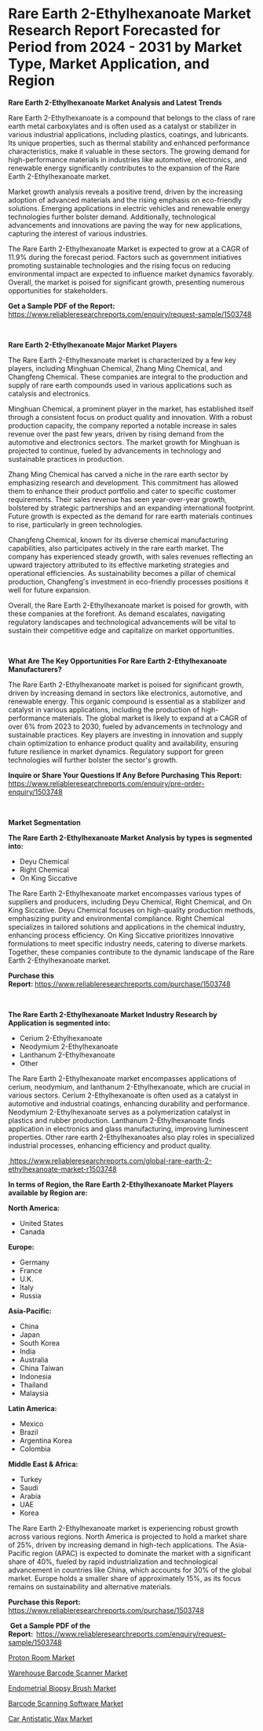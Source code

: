 <p><h1>Rare Earth 2-Ethylhexanoate Market Research Report Forecasted for Period from 2024 -  2031 by Market Type, Market Application, and Region</h1></p><p><strong>Rare Earth 2-Ethylhexanoate Market Analysis and Latest Trends</strong></p>
<p><p>Rare Earth 2-Ethylhexanoate is a compound that belongs to the class of rare earth metal carboxylates and is often used as a catalyst or stabilizer in various industrial applications, including plastics, coatings, and lubricants. Its unique properties, such as thermal stability and enhanced performance characteristics, make it valuable in these sectors. The growing demand for high-performance materials in industries like automotive, electronics, and renewable energy significantly contributes to the expansion of the Rare Earth 2-Ethylhexanoate market.</p><p>Market growth analysis reveals a positive trend, driven by the increasing adoption of advanced materials and the rising emphasis on eco-friendly solutions. Emerging applications in electric vehicles and renewable energy technologies further bolster demand. Additionally, technological advancements and innovations are paving the way for new applications, capturing the interest of various industries.</p><p>The Rare Earth 2-Ethylhexanoate Market is expected to grow at a CAGR of 11.9% during the forecast period. Factors such as government initiatives promoting sustainable technologies and the rising focus on reducing environmental impact are expected to influence market dynamics favorably. Overall, the market is poised for significant growth, presenting numerous opportunities for stakeholders.</p></p>
<p><strong>Get a Sample PDF of the Report:&nbsp;</strong> <a href="https://www.reliableresearchreports.com/enquiry/request-sample/1503748?utm_campaign=8&utm_medium=2&utm_source=Github&utm_content=ia&utm_term=27092024&utm_id=rare-earth-2-ethylhexanoate">https://www.reliableresearchreports.com/enquiry/request-sample/1503748</a></p>
<p>&nbsp;</p>
<p><strong>Rare Earth 2-Ethylhexanoate Major Market Players</strong></p>
<p><p>The Rare Earth 2-Ethylhexanoate market is characterized by a few key players, including Minghuan Chemical, Zhang Ming Chemical, and Changfeng Chemical. These companies are integral to the production and supply of rare earth compounds used in various applications such as catalysis and electronics.</p><p>Minghuan Chemical, a prominent player in the market, has established itself through a consistent focus on product quality and innovation. With a robust production capacity, the company reported a notable increase in sales revenue over the past few years, driven by rising demand from the automotive and electronics sectors. The market growth for Minghuan is projected to continue, fueled by advancements in technology and sustainable practices in production.</p><p>Zhang Ming Chemical has carved a niche in the rare earth sector by emphasizing research and development. This commitment has allowed them to enhance their product portfolio and cater to specific customer requirements. Their sales revenue has seen year-over-year growth, bolstered by strategic partnerships and an expanding international footprint. Future growth is expected as the demand for rare earth materials continues to rise, particularly in green technologies.</p><p>Changfeng Chemical, known for its diverse chemical manufacturing capabilities, also participates actively in the rare earth market. The company has experienced steady growth, with sales revenues reflecting an upward trajectory attributed to its effective marketing strategies and operational efficiencies. As sustainability becomes a pillar of chemical production, Changfeng's investment in eco-friendly processes positions it well for future expansion.</p><p>Overall, the Rare Earth 2-Ethylhexanoate market is poised for growth, with these companies at the forefront. As demand escalates, navigating regulatory landscapes and technological advancements will be vital to sustain their competitive edge and capitalize on market opportunities.</p></p>
<p>&nbsp;</p>
<p><strong>What Are The Key Opportunities For Rare Earth 2-Ethylhexanoate Manufacturers?</strong></p>
<p><p>The Rare Earth 2-Ethylhexanoate market is poised for significant growth, driven by increasing demand in sectors like electronics, automotive, and renewable energy. This organic compound is essential as a stabilizer and catalyst in various applications, including the production of high-performance materials. The global market is likely to expand at a CAGR of over 6% from 2023 to 2030, fueled by advancements in technology and sustainable practices. Key players are investing in innovation and supply chain optimization to enhance product quality and availability, ensuring future resilience in market dynamics. Regulatory support for green technologies will further bolster the sector's growth.</p></p>
<p><strong>Inquire or Share Your Questions If Any Before Purchasing This Report:</strong> <a href="https://www.reliableresearchreports.com/enquiry/pre-order-enquiry/1503748?utm_campaign=8&utm_medium=2&utm_source=Github&utm_content=ia&utm_term=27092024&utm_id=rare-earth-2-ethylhexanoate">https://www.reliableresearchreports.com/enquiry/pre-order-enquiry/1503748</a></p>
<p>&nbsp;</p>
<p><strong>Market Segmentation</strong></p>
<p><strong>The Rare Earth 2-Ethylhexanoate Market Analysis by types is segmented into:</strong></p>
<p><ul><li>Deyu Chemical</li><li>Right Chemical</li><li>On King Siccative</li></ul></p>
<p><p>The Rare Earth 2-Ethylhexanoate market encompasses various types of suppliers and producers, including Deyu Chemical, Right Chemical, and On King Siccative. Deyu Chemical focuses on high-quality production methods, emphasizing purity and environmental compliance. Right Chemical specializes in tailored solutions and applications in the chemical industry, enhancing process efficiency. On King Siccative prioritizes innovative formulations to meet specific industry needs, catering to diverse markets. Together, these companies contribute to the dynamic landscape of the Rare Earth 2-Ethylhexanoate market.</p></p>
<p><strong>Purchase this Report:&nbsp;</strong><a href="https://www.reliableresearchreports.com/purchase/1503748?utm_campaign=8&utm_medium=2&utm_source=Github&utm_content=ia&utm_term=27092024&utm_id=rare-earth-2-ethylhexanoate">https://www.reliableresearchreports.com/purchase/1503748</a></p>
<p>&nbsp;</p>
<p><strong>The Rare Earth 2-Ethylhexanoate Market Industry Research by Application is segmented into:</strong></p>
<p><ul><li>Cerium 2-Ethylhexanoate</li><li>Neodymium 2-Ethylhexanoate</li><li>Lanthanum 2-Ethylhexanoate</li><li>Other</li></ul></p>
<p><p>The Rare Earth 2-Ethylhexanoate market encompasses applications of cerium, neodymium, and lanthanum 2-Ethylhexanoate, which are crucial in various sectors. Cerium 2-Ethylhexanoate is often used as a catalyst in automotive and industrial coatings, enhancing durability and performance. Neodymium 2-Ethylhexanoate serves as a polymerization catalyst in plastics and rubber production. Lanthanum 2-Ethylhexanoate finds application in electronics and glass manufacturing, improving luminescent properties. Other rare earth 2-Ethylhexanoates also play roles in specialized industrial processes, enhancing efficiency and product quality.</p></p>
<p><a href="https://www.reliableresearchreports.com/global-rare-earth-2-ethylhexanoate-market-r1503748?utm_campaign=8&utm_medium=2&utm_source=Github&utm_content=ia&utm_term=27092024&utm_id=rare-earth-2-ethylhexanoate">&nbsp;https://www.reliableresearchreports.com/global-rare-earth-2-ethylhexanoate-market-r1503748</a></p>
<p><strong>In terms of Region, the Rare Earth 2-Ethylhexanoate Market Players available by Region are:</strong></p>
<p>
    <p> <strong> North America: </strong>
        <ul>
            <li>United States</li>
            <li>Canada</li>
        </ul>
        </p> 
    <p> <strong> Europe: </strong>
        <ul>
            <li>Germany</li>
            <li>France</li>
            <li>U.K.</li>
            <li>Italy</li>
            <li>Russia</li>
        </ul>
        </p> 
    <p> <strong> Asia-Pacific: </strong>
        <ul>
            <li>China</li>
            <li>Japan</li>
            <li>South Korea</li>
            <li>India</li>
            <li>Australia</li>
            <li>China Taiwan</li>
            <li>Indonesia</li>
            <li>Thailand</li>
            <li>Malaysia</li>
        </ul>
        </p> 
    <p> <strong> Latin America: </strong>
        <ul>
            <li>Mexico</li>
            <li>Brazil</li>
            <li>Argentina Korea</li>
            <li>Colombia</li>
        </ul>
        </p> 
    <p> <strong> Middle East & Africa: </strong>
        <ul>
            <li>Turkey</li>
            <li>Saudi</li>
            <li>Arabia</li>
            <li>UAE</li>
            <li>Korea</li>
        </ul>
    </p>
    </p>
<p><p>The Rare Earth 2-Ethylhexanoate market is experiencing robust growth across various regions. North America is projected to hold a market share of 25%, driven by increasing demand in high-tech applications. The Asia-Pacific region (APAC) is expected to dominate the market with a significant share of 40%, fueled by rapid industrialization and technological advancement in countries like China, which accounts for 30% of the global market. Europe holds a smaller share of approximately 15%, as its focus remains on sustainability and alternative materials.</p></p>
<p><strong>Purchase this Report: </strong><a href="https://www.reliableresearchreports.com/purchase/1503748?utm_campaign=8&utm_medium=2&utm_source=Github&utm_content=ia&utm_term=27092024&utm_id=rare-earth-2-ethylhexanoate">https://www.reliableresearchreports.com/purchase/1503748</a></p>
<p>&nbsp;<strong>Get a Sample PDF of the Report:&nbsp;&nbsp;</strong><a href="https://www.reliableresearchreports.com/enquiry/request-sample/1503748?utm_campaign=8&utm_medium=2&utm_source=Github&utm_content=ia&utm_term=27092024&utm_id=rare-earth-2-ethylhexanoate">https://www.reliableresearchreports.com/enquiry/request-sample/1503748</a></p>
<p><strong></strong></p>
<p><p><a href="https://github.com/AshikRahman665/Market-Research-Report-List-1/blob/main/proton-room-market.md?utm_campaign=8&utm_medium=2&utm_source=Github&utm_content=ia&utm_term=27092024&utm_id=rare-earth-2-ethylhexanoate">Proton Room Market</a></p><p><a href="https://www.linkedin.com/pulse/warehouse-barcode-scanner-market-trends-strategic-insights-uexje?trackingId=iBWmH8WPR0ybEH7uAYecsQ%3D%3D&utm_campaign=8&utm_medium=2&utm_source=Github&utm_content=ia&utm_term=27092024&utm_id=rare-earth-2-ethylhexanoate">Warehouse Barcode Scanner Market</a></p><p><a href="https://github.com/AfsanaMia652/Market-Research-Report-List-1/blob/main/endometrial-biopsy-brush-market.md?utm_campaign=8&utm_medium=2&utm_source=Github&utm_content=ia&utm_term=27092024&utm_id=rare-earth-2-ethylhexanoate">Endometrial Biopsy Brush Market</a></p><p><a href="https://www.linkedin.com/pulse/barcode-scanning-software-market-growth-outlook-from-2024-qkizf?trackingId=TJuEqTnfQGqL%2BAfEq33p9w%3D%3D&utm_campaign=8&utm_medium=2&utm_source=Github&utm_content=ia&utm_term=27092024&utm_id=rare-earth-2-ethylhexanoate">Barcode Scanning Software Market</a></p><p><a href="https://issuu.com/reportprime-2/docs/car-antistatic-wax-market-size-2030_1b5e2384f74908?utm_campaign=8&utm_medium=2&utm_source=Github&utm_content=ia&utm_term=27092024&utm_id=rare-earth-2-ethylhexanoate">Car Antistatic Wax Market</a></p></p>